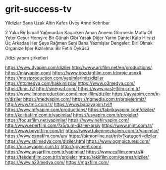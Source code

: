 # grit-success-tv
 
Yildizlar Bana Uzak
Altin Kafes
Üvey Anne
Kehri̇bar

2 Yaka Bi̇r İsmai̇l
Yağmurdan Kaçarken
Aman Annem Görmesi̇n
Mutlu Ol Yeter
Cesur Hemşi̇re
Bi̇r Günah Gi̇bi̇
Yasak
Di̇ğer Yarim
Dantel
Kalp Hirsizi
Üç Arkadaş
Her Şeye Rağmen
Seni̇ Bana Yazmişlar
Dengeler: Biri Olmak
Organize İşler
Kızılelma: Bir Fetih Öyküsü

//dizi yapım şirketleri

https://www.dyapim.com/diziler
http://www.arcfilm.net/en/productions/
https://miayapim.com/
https://www.bozdagfilm.com.tr/proje.aspx#
https://mostproduction.com/yapimlarimiz/diziler
https://ntcmedya.com/hakkimizda/
https://www.o3medya.com/
https://tims.tv/
http://sinegraf.com/
https://www.pastelfilm.com.tr/
https://www.limonproduction.com/limon-film/diziler
https://ayyapim.com/tr-tr/diziler
https://medyapim.com/
https://ngmedia.com.tr/projelerimiz/
http://www.tmc.com.tr/
https://www.babayapim.tv/#
https://www.mfyapim.com/productions/
https://fabrikayapim.com/diziler/
http://kolibafilm.com.tr/yapimlar/
https://usyapim.com.tr/projeler/
https://focusfilm.net/yapimlar/
https://www.nehiryapim.com/
http://www.erlerfilm.com/?x5/tum-diziler-arsiv
https://www.mint.com.tr/
http://www.boyutfilm.com/tr/
https://www.tukenmezkalem.com.tr/yapimlar/
https://www.panafilm.com/en/
https://bkmonline.net/tr/tv?kategori=diziler
https://www.stilmedya.com/diziler.html
https://www.ogmpictures.com/
https://mirayyapim.com.tr/
http://goyaent.com/
https://www.avsarfilm.com.tr/yapimlar/
https://www.esfilm.com.tr/#
https://tekdenfilm.com.tr/tr/projeler
https://aklifilm.com/genres/diziler/
https://www.a23medya.com/
https://mgxfilm.com/

































